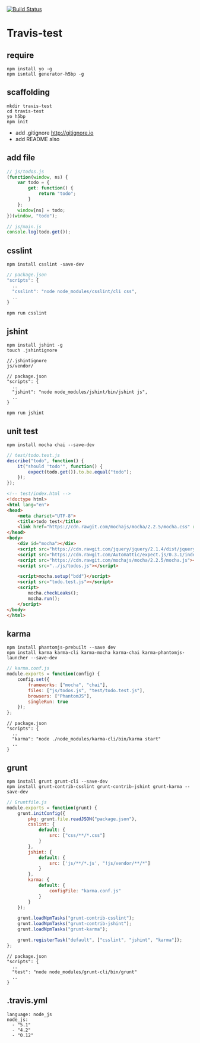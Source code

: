 [![Build Status](https://travis-ci.org/kishu/travis-test.svg?branch=master)](https://travis-ci.org/kishu/travis-test)

# Travis-test

## require
```
npm install yo -g
npm isntall generator-h5bp -g
```

## scaffolding
```
mkdir travis-test
cd travis-test
yo h5bp
npm init
```

* add .gitignore http://gitignore.io
* add README also

## add file
``` javascript
// js/todos.js
(function(window, ns) {
    var todo = {
        get: function() {
            return "todo";
        }
    };
    window[ns] = todo;
})(window, "todo");
```

``` javascript
// js/main.js
console.log(todo.get());
```

## csslint
```
npm install csslint -save-dev
```

``` javascript
// package.json
"scripts": {
  ..
  "csslint": "node node_modules/csslint/cli css",
  ..
}
```

```
npm run csslint
```

## jshint
```
npm install jshint -g
touch .jshintignore
```

```
//.jshintignore
js/vendor/
```

```
// package.json
"scripts": {
  ..
  "jshint": "node node_modules/jshint/bin/jshint js",
  ..
}
```

```
npm run jshint
```

## unit test
```
npm install mocha chai --save-dev
```

```javascript
// test/todo.test.js
describe("todo", function() {
	it("should 'todo'", function() {
		expect(todo.get()).to.be.equal("todo");
	});
});
```

``` html
<!-- test/index.html -->
<!doctype html>
<html lang="en">
<head>
    <meta charset="UTF-8">
    <title>todo test</title>
    <link href="https://cdn.rawgit.com/mochajs/mocha/2.2.5/mocha.css" rel="stylesheet" />
</head>
<body>
    <div id="mocha"></div>
    <script src="https://cdn.rawgit.com/jquery/jquery/2.1.4/dist/jquery.min.js"></script>
    <script src="https://cdn.rawgit.com/Automattic/expect.js/0.3.1/index.js"></script>
    <script src="https://cdn.rawgit.com/mochajs/mocha/2.2.5/mocha.js"></script>
    <script src="../js/todos.js"></script>

    <script>mocha.setup("bdd")</script>
    <script src="todo.test.js"></script>
    <script>
        mocha.checkLeaks();
        mocha.run();
    </script>
</body>
</html>
```


## karma
```
npm install phantomjs-prebuilt --save dev
npm install karma karma-cli karma-mocha karma-chai karma-phantomjs-launcher --save-dev
```

```javascript
// karma.conf.js
module.exports = function(config) {
	config.set({
		frameworks: ["mocha", "chai"],
		files: ["js/todos.js", "test/todo.test.js"],
		browsers: ["PhantomJS"],
		singleRun: true
	});
};
```

```
// package.json
"scripts": {
  ..
  "karma": "node ./node_modules/karma-cli/bin/karma start"
  ..
}
```

## grunt
```
npm install grunt grunt-cli --save-dev
npm install grunt-contrib-csslint grunt-contrib-jshint grunt-karma --save-dev
```

```javascript
// Gruntfile.js
module.exports = function(grunt) {
	grunt.initConfig({
		pkg: grunt.file.readJSON("package.json"),
		csslint: {
			default: {
				src: ["css/**/*.css"]
			}
		},
		jshint: {
			default: {
				src: ['js/**/*.js', "!js/vendor/**/*"]
			}
		},
		karma: {
			default: {
				configFile: "karma.conf.js"
			}
		}
	});

	grunt.loadNpmTasks("grunt-contrib-csslint");
	grunt.loadNpmTasks("grunt-contrib-jshint");
	grunt.loadNpmTasks("grunt-karma");

	grunt.registerTask("default", ["csslint", "jshint", "karma"]);
};
```

```
// package.json
"scripts": {
  ..
  "test": "node node_modules/grunt-cli/bin/grunt"
  ..
}
```

## .travis.yml
```
language: node_js
node_js:
  - "5.1"
  - "4.2"
  - "0.12"
```